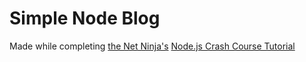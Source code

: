 # Simple Node Blog

Made while completing [the Net Ninja's](https://www.youtube.com/c/TheNetNinja) [Node.js Crash Course Tutorial](https://www.youtube.com/playlist?list=PL4cUxeGkcC9jsz4LDYc6kv3ymONOKxwBU)  